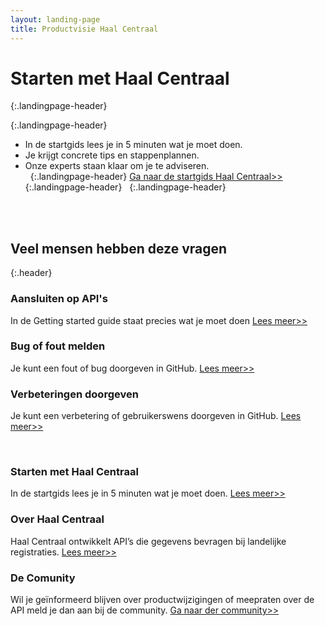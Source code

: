 ```yaml
---
layout: landing-page
title: Productvisie Haal Centraal
---
```

# Starten met Haal Centraal
{:.landingpage-header}

{:.landingpage-header}
* In de startgids lees je in 5 minuten wat je moet doen.
* Je krijgt concrete tips en stappenplannen. 
* Onze experts staan klaar om je te adviseren.   
&nbsp;
{:.landingpage-header}
[Ga naar de startgids Haal Centraal>>](https://vng-realisatie.github.io/Haal-Centraal/starten-met-haal-centraal)
{:.landingpage-header}
&nbsp;
{:.landingpage-header}

<br><br>

## Veel mensen hebben deze vragen
{:.header}

<div class="row">
  <div class="col">
    <div class="card no-border">
      <div class="card-body">
        <h3 class="card-title">Aansluiten op API's</h3>
        <p class="card-text">
          In de Getting started guide staat precies wat je moet doen <a href="https://vng-realisatie.github.io/Haal-Centraal/aansluiten-op-apis">Lees meer>></a>
        </p>
      </div>
    </div>
  </div>
  <div class="col">
    <div class="card no-border">
      <div class="card-body">
        <h3 class="card-title">Bug of fout melden</h3>
        <p class="card-text">
        Je kunt een fout of bug doorgeven in GitHub. <a href="https://vng-realisatie.github.io/Haal-Centraal/bug_melden">Lees meer>></a>
        </p>
      </div>
    </div>
  </div>
  <div class="col">
    <div class="card no-border">
      <div class="card-body">
        <h3 class="card-title">Verbeteringen doorgeven</h3>
        <p class="card-text"> Je kunt een verbetering of gebruikerswens doorgeven in GitHub. <a href="https://vng-realisatie.github.io/Haal-Centraal/verbetervoorstel">Lees meer>></a>
        </p>
      </div>
    </div>
  </div>
</div>
<br>
<div class="row">
  <div class="col">
    <div class="card no-border">
      <div class="card-body">
        <h3 class="card-title">Starten met Haal Centraal</h3>
        <p class="card-text">
        In de startgids lees je in 5 minuten wat je moet doen. <a href="https://vng-realisatie.github.io/Haal-Centraal/starten-met-haal-centraal">Lees meer>></a>
        </p>
      </div>
    </div>
  </div>
  <div class="col">
    <div class="card no-border">
      <div class="card-body">
        <h3 class="card-title">Over Haal Centraal</h3>
        <p class="card-text">
        Haal Centraal ontwikkelt API’s die gegevens bevragen bij landelijke registraties. <a href="https://vng-realisatie.github.io/Haal-Centraal/over-haal-centraal">Lees meer>></a>
        </p>
      </div>
    </div>
  </div>
  <div class="col">
    <div class="card no-border">
      <div class="card-body">
        <h3 class="card-title">De Comunity</h3>
        <p class="card-text">
        Wil je geïnformeerd blijven over productwijzigingen of meepraten over de API meld je dan aan bij de community.  <a href="https://haalcentraal.pleio.nl/groups/view/6b593619-4d1d-4ccb-a980-0190b449bfa2/community-brk-api">Ga naar der community>></a>
        </p>
      </div>
    </div>
  </div>
</div>

&nbsp;   

&nbsp;   
